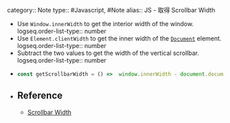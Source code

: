 category:: Note
type:: #Javascript, #Note
alias:: JS - 取得 Scrollbar Width

- Use `Window.innerWidth` to get the interior width of the window.
  logseq.order-list-type:: number
- Use `Element.clientWidth` to get the inner width of the [`Document`](https://developer.mozilla.org/en-US/docs/Web/API/Document) element.
  logseq.order-list-type:: number
- Subtract the two values to get the width of the vertical scrollbar.
  logseq.order-list-type:: number
- ```ts
  const getScrollbarWidth = () =>  window.innerWidth - document.documentElement.clientWidth;
  ```
- ## Reference
	- [Scrollbar Width](https://www.30secondsofcode.org/js/s/get-scrollbar-width/)